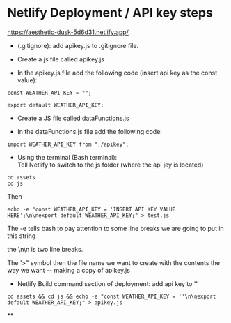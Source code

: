 # Netlify Deployment / API key steps 

https://aesthetic-dusk-5d6d31.netlify.app/

- (.gitignore): add apikey.js to .gitignore file. 

- Create a js file called apikey.js

- In the apikey.js file add the following code (insert api key as the  const value):

```
const WEATHER_API_KEY = "";

export default WEATHER_API_KEY; 
```

- Create a JS file called dataFunctions.js

- In the dataFunctions.js file add the following code:

```
import WEATHER_API_KEY from "./apikey";
```

- Using the terminal (Bash terminal):  
Tell Netlify to switch to the js folder (where the api jey is located)

```
cd assets
cd js 
```

Then 

```
echo -e "const WEATHER_API_KEY = 'INSERT API KEY VALUE HERE';\n\nexport default WEATHER_API_KEY;" > test.js
```

The -e tells bash to pay attention to some line breaks we are going to put in this string 

the \n\n is two line breaks. 

The '>" symbol then the file name we want to create with the contents the way we want -- making a copy of apikey.js 

- Netlify Build command section of deployment: add api key to ''

```
cd assets && cd js && echo -e "const WEATHER_API_KEY = ''\n\nexport default WEATHER_API_KEY;" > apikey.js
```

** 